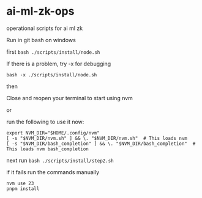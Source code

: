# ai-ml-zk-ops
operational scripts for ai ml zk 

Run in git bash on windows

first
`bash ./scripts/install/node.sh `

If there is a problem, try -x for debugging

`bash -x ./scripts/install/node.sh `

then

Close and reopen your terminal to start using nvm 

or 

run the following to use it now:

```
export NVM_DIR="$HOME/.config/nvm"
[ -s "$NVM_DIR/nvm.sh" ] && \. "$NVM_DIR/nvm.sh"  # This loads nvm
[ -s "$NVM_DIR/bash_completion" ] && \. "$NVM_DIR/bash_completion"  # This loads nvm bash_completion
```

next run
`bash ./scripts/install/step2.sh `

if it fails run the commands manually 
```
nvm use 23
pnpm install
```
